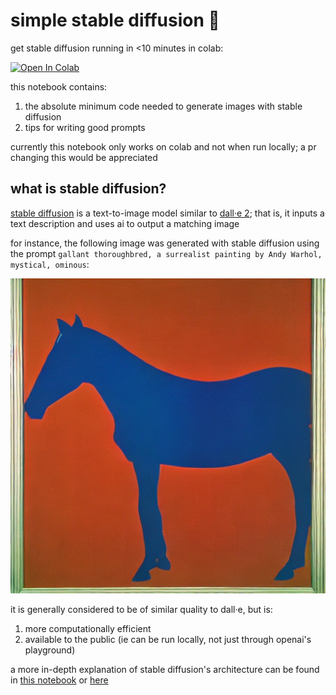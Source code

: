 # simple stable diffusion 🌄

get stable diffusion running in <10 minutes in colab:

[![Open In Colab](https://colab.research.google.com/assets/colab-badge.svg)](https://colab.research.google.com/github/hackclub/simple-stable-diffusion/blob/main/simple_stable_diffusion.ipynb)

this notebook contains:
1. the absolute minimum code needed to generate images with stable diffusion
2. tips for writing good prompts

currently this notebook only works on colab and not when run locally; a pr changing this would be appreciated

## what is stable diffusion?

[stable diffusion](https://github.com/CompVis/stable-diffusion) is a text-to-image model similar to [dall·e 2](https://openai.com/dall-e-2/); that is, it inputs a text description and uses ai to output a matching image

for instance, the following image was generated with stable diffusion using the prompt `gallant thoroughbred, a surrealist painting by Andy Warhol, mystical, ominous`:

![gallant thoroughbred, a surrealist painting by Andy Warhol, mystical, ominous](horse.png)

it is generally considered to be of similar quality to dall·e, but is:
1. more computationally efficient
2. available to the public (ie can be run locally, not just through openai's playground)

a more in-depth explanation of stable diffusion's architecture can be found in [this notebook](https://colab.research.google.com/github/huggingface/notebooks/blob/main/diffusers/stable_diffusion.ipynb) or [here](https://www.louisbouchard.ai/latent-diffusion-models/)
